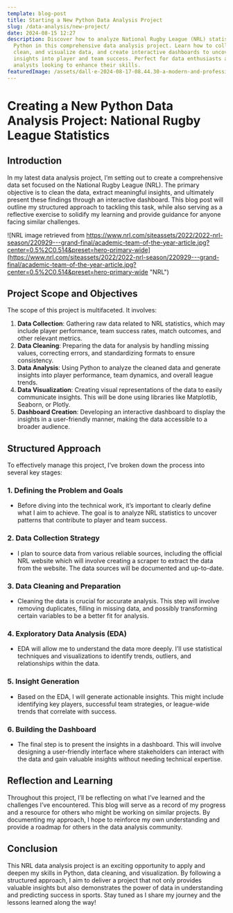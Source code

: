 ```yaml
---
template: blog-post
title: Starting a New Python Data Analysis Project
slug: /data-analysis/new-project/
date: 2024-08-15 12:27
description: Discover how to analyze National Rugby League (NRL) statistics with
  Python in this comprehensive data analysis project. Learn how to collect,
  clean, and visualize data, and create interactive dashboards to uncover
  insights into player and team success. Perfect for data enthusiasts and sports
  analysts looking to enhance their skills.
featuredImage: /assets/dall·e-2024-08-17-08.44.30-a-modern-and-professional-blog-image-indicating-the-start-of-a-new-project.-the-image-features-a-clean-and-organized-workspace-with-a-laptop-open-to-a.webp
---
```

# Creating a New Python Data Analysis Project: National Rugby League Statistics

## Introduction

In my latest data analysis project, I’m setting out to create a comprehensive data set focused on the National Rugby League (NRL). The primary objective is to clean the data, extract meaningful insights, and ultimately present these findings through an interactive dashboard. This blog post will outline my structured approach to tackling this task, while also serving as a reflective exercise to solidify my learning and provide guidance for anyone facing similar challenges.

![NRL image retrieved from https://www.nrl.com/siteassets/2022/2022-nrl-season/220929---grand-final/academic-team-of-the-year-article.jpg?center=0.5%2C0.514&preset=hero-primary-wide](https://www.nrl.com/siteassets/2022/2022-nrl-season/220929---grand-final/academic-team-of-the-year-article.jpg?center=0.5%2C0.514&preset=hero-primary-wide "NRL")

## Project Scope and Objectives

The scope of this project is multifaceted. It involves:

1. **Data Collection**: Gathering raw data related to NRL statistics, which may include player performance, team success rates, match outcomes, and other relevant metrics.
2. **Data Cleaning**: Preparing the data for analysis by handling missing values, correcting errors, and standardizing formats to ensure consistency.
3. **Data Analysis**: Using Python to analyze the cleaned data and generate insights into player performance, team dynamics, and overall league trends.
4. **Data Visualization**: Creating visual representations of the data to easily communicate insights. This will be done using libraries like Matplotlib, Seaborn, or Plotly.
5. **Dashboard Creation**: Developing an interactive dashboard to display the insights in a user-friendly manner, making the data accessible to a broader audience.

## Structured Approach

To effectively manage this project, I’ve broken down the process into several key stages:

### 1. Defining the Problem and Goals

* Before diving into the technical work, it’s important to clearly define what I aim to achieve. The goal is to analyze NRL statistics to uncover patterns that contribute to player and team success.

### 2. Data Collection Strategy

* I plan to source data from various reliable sources, including the official NRL website which will involve creating a scraper to extract the data from the website. The data sources will be documented and up-to-date.

### 3. Data Cleaning and Preparation

* Cleaning the data is crucial for accurate analysis. This step will involve removing duplicates, filling in missing data, and possibly transforming certain variables to be a better fit for analysis.

### 4. Exploratory Data Analysis (EDA)

* EDA will allow me to understand the data more deeply. I’ll use statistical techniques and visualizations to identify trends, outliers, and relationships within the data.

### 5. Insight Generation

* Based on the EDA, I will generate actionable insights. This might include identifying key players, successful team strategies, or league-wide trends that correlate with success.

### 6. Building the Dashboard

* The final step is to present the insights in a dashboard. This will involve designing a user-friendly interface where stakeholders can interact with the data and gain valuable insights without needing technical expertise.

## Reflection and Learning

Throughout this project, I’ll be reflecting on what I’ve learned and the challenges I’ve encountered. This blog will serve as a record of my progress and a resource for others who might be working on similar projects. By documenting my approach, I hope to reinforce my own understanding and provide a roadmap for others in the data analysis community.

## Conclusion

This NRL data analysis project is an exciting opportunity to apply and deepen my skills in Python, data cleaning, and visualization. By following a structured approach, I aim to deliver a project that not only provides valuable insights but also demonstrates the power of data in understanding and predicting success in sports. Stay tuned as I share my journey and the lessons learned along the way!